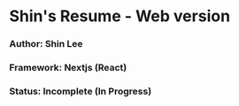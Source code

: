 # Shin's Resume - Web version
### Author: Shin Lee
### Framework: Nextjs (React)
### Status: Incomplete (In Progress)


